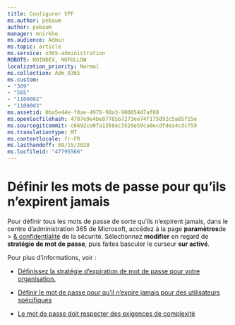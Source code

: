 ```yaml
---
title: Configurer SPF
ms.author: pebaum
author: pebaum
manager: mnirkhe
ms.audience: Admin
ms.topic: article
ms.service: o365-administration
ROBOTS: NOINDEX, NOFOLLOW
localization_priority: Normal
ms.collection: Adm_O365
ms.custom:
- "309"
- "565"
- "1100002"
- "1100003"
ms.assetid: 0ba5e44e-f0ae-4978-98a3-90065447af08
ms.openlocfilehash: 4787e9e4be87785b7273ee74f175092c5a85f15e
ms.sourcegitcommit: c6692ce0fa1358ec3529e59ca0ecdfdea4cdc759
ms.translationtype: MT
ms.contentlocale: fr-FR
ms.lasthandoff: 09/15/2020
ms.locfileid: "47795566"
---
```

# <a name="set-passwords-to-never-expire"></a>Définir les mots de passe pour qu’ils n’expirent jamais

Pour définir tous les mots de passe de sorte qu’ils n’expirent jamais, dans le centre d’administration 365 de Microsoft, accédez à la page **paramètres**de  >  [ &amp; confidentialité](https://portal.office.com/adminportal/home#/settings/security) de la sécurité. Sélectionnez **modifier** en regard de **stratégie de mot de passe**, puis faites basculer le curseur **sur activé**.
  
Pour plus d’informations, voir : 

- [Définissez la stratégie d’expiration de mot de passe pour votre organisation.](https://docs.microsoft.com/microsoft-365/admin/manage/set-password-expiration-policy)
  
- [Définir le mot de passe pour qu’il n’expire jamais pour des utilisateurs spécifiques](https://docs.microsoft.com/microsoft-365/admin/add-users/set-password-to-never-expire)

- [Le mot de passe doit respecter des exigences de complexité](https://docs.microsoft.com/windows/security/threat-protection/security-policy-settings/password-must-meet-complexity-requirements)
  